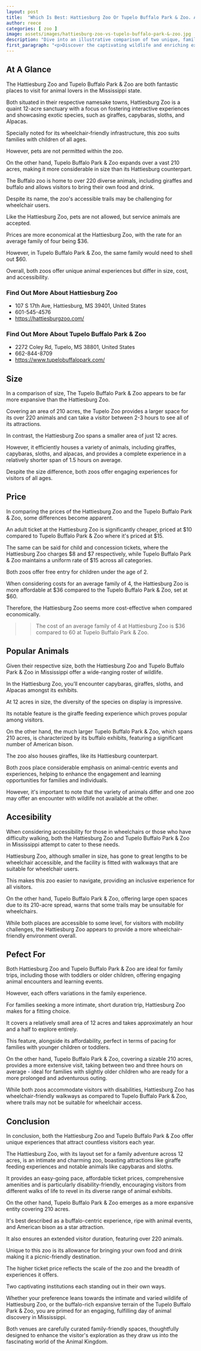 ```yaml
---
layout: post
title:  "Which Is Best: Hattiesburg Zoo Or Tupelo Buffalo Park & Zoo. A Guide To Which Is The Best Zoo In Mississippi, USA"
author: reece
categories: [ zoo ]
image: assets/images/hattiesburg-zoo-vs-tupelo-buffalo-park-&-zoo.jpg
description: "Dive into an illustrative comparison of two unique, family-friendly experiences - the enchanting Hattiesburg Zoo and the majestic Tupelo Buffalo Park & Zoo. Discover wildlife, attractions, and the distinct charm that sets them apart in our comprehensive blog article."
first_paragraph: "<p>Discover the captivating wildlife and enriching experiences at two of Mississippi's renowned zoos.</p><p>From the intimate 12-acre expanse of the Hattiesburg Zoo, perfect for a quick, exhilarating family outing, to the sprawling 210-acre landscape of the Tupelo Buffalo Park & Zoo, with its emphasis on iconic American wildlife.</p><p>Join us as we compare these two gems in terms of the immersive animal encounters, accessibility options, value for money, and overall family-friendly potential.</p><p>Whether you're planning a trip with toddlers or older children, or you're interested in the unique attractions each zoo offers, this comparison will help you decide which suits your family's needs best.</p>"
---
```


<div class="overview" markdown="1"> 

## At A Glance 

The Hattiesburg Zoo and Tupelo Buffalo Park & Zoo are both fantastic places to visit for animal lovers in the Mississippi state. 

Both situated in their respective namesake towns, Hattiesburg Zoo is a quaint 12-acre sanctuary with a focus on fostering interactive experiences and showcasing exotic species, such as giraffes, capybaras, sloths, and Alpacas. 

Specially noted for its wheelchair-friendly infrastructure, this zoo suits families with children of all ages. 

However, pets are not permitted within the zoo. 



On the other hand, Tupelo Buffalo Park & Zoo expands over a vast 210 acres, making it more considerable in size than its Hattiesburg counterpart. 

The Buffalo zoo is home to over 220 diverse animals, including giraffes and buffalo and allows visitors to bring their own food and drink. 

Despite its name, the zoo's accessible trails may be challenging for wheelchair users. 

Like the Hattiesburg Zoo, pets are not allowed, but service animals are accepted. 



Prices are more economical at the Hattiesburg Zoo, with the rate for an average family of four being $36. 

However, in Tupelo Buffalo Park & Zoo, the same family would need to shell out $60. 

Overall, both zoos offer unique animal experiences but differ in size, cost, and accessibility.

<div class="find-out-more" markdown="1">

### Find Out More About Hattiesburg Zoo

- 107 S 17th Ave, Hattiesburg, MS 39401, United States
- 601-545-4576
- https://hattiesburgzoo.com/


</div>



<div class="find-out-more" markdown="1">

### Find Out More About Tupelo Buffalo Park & Zoo

- 2272 Coley Rd, Tupelo, MS 38801, United States
- 662-844-8709
- https://www.tupelobuffalopark.com/


</div>

</div>
    
    

## Size 

In a comparison of size, The Tupelo Buffalo Park & Zoo appears to be far more expansive than the Hattiesburg Zoo. 

Covering an area of 210 acres, the Tupelo Zoo provides a larger space for its over 220 animals and can take a visitor between 2-3 hours to see all of its attractions. 

In contrast, the Hattiesburg Zoo spans a smaller area of just 12 acres. 

However, it efficiently houses a variety of animals, including giraffes, capybaras, sloths, and alpacas, and provides a complete experience in a relatively shorter span of 1.5 hours on average. 

Despite the size difference, both zoos offer engaging experiences for visitors of all ages.

## Price 

In comparing the prices of the Hattiesburg Zoo and the Tupelo Buffalo Park & Zoo, some differences become apparent. 

An adult ticket at the Hattiesburg Zoo is significantly cheaper, priced at $10 compared to Tupelo Buffalo Park & Zoo where it's priced at $15. 

The same can be said for child and concession tickets, where the Hattiesburg Zoo charges $8 and $7 respectively, while Tupelo Buffalo Park & Zoo maintains a uniform rate of $15 across all categories. 

Both zoos offer free entry for children under the age of 2. 

When considering costs for an average family of 4, the Hattiesburg Zoo is more affordable at $36 compared to the Tupelo Buffalo Park & Zoo, set at $60. 

Therefore, the Hattiesburg Zoo seems more cost-effective when compared economically.

>> The cost of an average family of 4 at Hattiesburg Zoo is $36 compared to 60 at Tupelo Buffalo Park & Zoo.



## Popular Animals 

Given their respective size, both the Hattiesburg Zoo and Tupelo Buffalo Park & Zoo in Mississippi offer a wide-ranging roster of wildlife. 

In the Hattiesburg Zoo, you’ll encounter capybaras, giraffes, sloths, and Alpacas amongst its exhibits. 

At 12 acres in size, the diversity of the species on display is impressive. 

Its notable feature is the giraffe feeding experience which proves popular among visitors. 

On the other hand, the much larger Tupelo Buffalo Park & Zoo, which spans 210 acres, is characterized by its buffalo exhibits, featuring a significant number of American bison. 

The zoo also houses giraffes, like its Hattiesburg counterpart. 

Both zoos place considerable emphasis on animal-centric events and experiences, helping to enhance the engagement and learning opportunities for families and individuals. 

However, it's important to note that the variety of animals differ and one zoo may offer an encounter with wildlife not available at the other.

## Accesibility 

When considering accessibility for those in wheelchairs or those who have difficulty walking, both the Hattiesburg Zoo and Tupelo Buffalo Park & Zoo in Mississippi attempt to cater to these needs. 

Hattiesburg Zoo, although smaller in size, has gone to great lengths to be wheelchair accessible, and the facility is fitted with walkways that are suitable for wheelchair users. 

This makes this zoo easier to navigate, providing an inclusive experience for all visitors. 

On the other hand, Tupelo Buffalo Park & Zoo, offering large open spaces due to its 210-acre spread, warns that some trails may be unsuitable for wheelchairs. 

While both places are accessible to some level, for visitors with mobility challenges, the Hattiesburg Zoo appears to provide a more wheelchair-friendly environment overall.

## Pefect For 

Both Hattiesburg Zoo and Tupelo Buffalo Park & Zoo are ideal for family trips, including those with toddlers or older children, offering engaging animal encounters and learning events. 

However, each offers variations in the family experience. 

For families seeking a more intimate, short duration trip, Hattiesburg Zoo makes for a fitting choice. 

It covers a relatively small area of 12 acres and takes approximately an hour and a half to explore entirely. 

This feature, alongside its affordability, perfect in terms of pacing for families with younger children or toddlers. 

On the other hand, Tupelo Buffalo Park & Zoo, covering a sizable 210 acres, provides a more extensive visit, taking between two and three hours on average - ideal for families with slightly older children who are ready for a more prolonged and adventurous outing. 

While both zoos accommodate visitors with disabilities, Hattiesburg Zoo has wheelchair-friendly walkways as compared to Tupelo Buffalo Park & Zoo, where trails may not be suitable for wheelchair access.

## Conclusion 

In conclusion, both the Hattiesburg Zoo and Tupelo Buffalo Park & Zoo offer unique experiences that attract countless visitors each year. 

The Hattiesburg Zoo, with its layout set for a family adventure across 12 acres, is an intimate and charming zoo, boasting attractions like giraffe feeding experiences and notable animals like capybaras and sloths. 

It provides an easy-going pace, affordable ticket prices, comprehensive amenities and is particularly disability-friendly, encouraging visitors from different walks of life to revel in its diverse range of animal exhibits.

On the other hand, Tupelo Buffalo Park & Zoo emerges as a more expansive entity covering 210 acres. 

It's best described as a buffalo-centric experience, ripe with animal events, and American bison as a star attraction. 

It also ensures an extended visitor duration, featuring over 220 animals. 

Unique to this zoo is its allowance for bringing your own food and drink making it a picnic-friendly destination. 

The higher ticket price reflects the scale of the zoo and the breadth of experiences it offers.

Two captivating institutions each standing out in their own ways. 

Whether your preference leans towards the intimate and varied wildlife of Hattiesburg Zoo, or the buffalo-rich expansive terrain of the Tupelo Buffalo Park & Zoo, you are primed for an engaging, fulfilling day of animal discovery in Mississippi. 

Both venues are carefully curated family-friendly spaces, thoughtfully designed to enhance the visitor's exploration as they draw us into the fascinating world of the Animal Kingdom.

